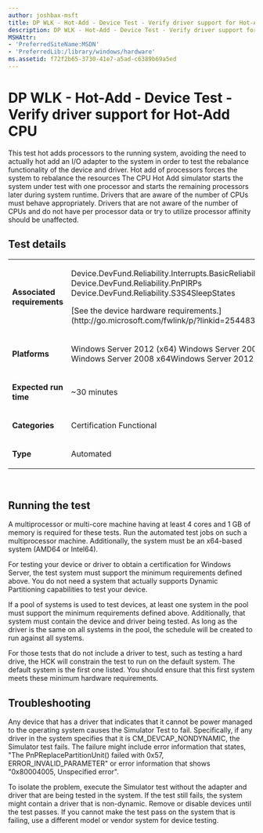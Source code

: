 ```yaml
---
author: joshbax-msft
title: DP WLK - Hot-Add - Device Test - Verify driver support for Hot-Add CPU
description: DP WLK - Hot-Add - Device Test - Verify driver support for Hot-Add CPU
MSHAttr:
- 'PreferredSiteName:MSDN'
- 'PreferredLib:/library/windows/hardware'
ms.assetid: f72f2b65-3730-41e7-a5ad-c6389b69a5ed
---
```


# DP WLK - Hot-Add - Device Test - Verify driver support for Hot-Add CPU


This test hot adds processors to the running system, avoiding the need to actually hot add an I/O adapter to the system in order to test the rebalance functionality of the device and driver. Hot add of processors forces the system to rebalance the resources The CPU Hot Add simulator starts the system under test with one processor and starts the remaining processors later during system runtime. Drivers that are aware of the number of CPUs must behave appropriately. Drivers that are not aware of the number of CPUs and do not have per processor data or try to utilize processor affinity should be unaffected.

## Test details


<table>
<colgroup>
<col width="50%" />
<col width="50%" />
</colgroup>
<tbody>
<tr class="odd">
<td><p><strong>Associated requirements</strong></p></td>
<td><p>Device.DevFund.Reliability.Interrupts.BasicReliabilityAndPerformance Device.DevFund.Reliability.PnPIRPs Device.DevFund.Reliability.S3S4SleepStates</p>
<p>[See the device hardware requirements.](http://go.microsoft.com/fwlink/p/?linkid=254483)</p></td>
</tr>
<tr class="even">
<td><p><strong>Platforms</strong></p></td>
<td><p>Windows Server 2012 (x64) Windows Server 2008 R2 (x64) Windows Server 2008 x64Windows Server 2012 R2</p></td>
</tr>
<tr class="odd">
<td><p><strong>Expected run time</strong></p></td>
<td><p>~30 minutes</p></td>
</tr>
<tr class="even">
<td><p><strong>Categories</strong></p></td>
<td><p>Certification Functional</p></td>
</tr>
<tr class="odd">
<td><p><strong>Type</strong></p></td>
<td><p>Automated</p></td>
</tr>
</tbody>
</table>

 

## Running the test


A multiprocessor or multi-core machine having at least 4 cores and 1 GB of memory is required for these tests. Run the automated test jobs on such a multiprocessor machine. Additionally, the system must be an x64-based system (AMD64 or Intel64).

For testing your device or driver to obtain a certification for Windows Server, the test system must support the minimum requirements defined above. You do not need a system that actually supports Dynamic Partitioning capabilities to test your device.

If a pool of systems is used to test devices, at least one system in the pool must support the minimum requirements defined above. Additionally, that system must contain the device and driver being tested. As long as the driver is the same on all systems in the pool, the schedule will be created to run against all systems.

For those tests that do not include a driver to test, such as testing a hard drive, the HCK will constrain the test to run on the default system. The default system is the first one listed. You should ensure that this first system meets these minimum hardware requirements.

## Troubleshooting


Any device that has a driver that indicates that it cannot be power managed to the operating system causes the Simulator Test to fail. Specifically, if any driver in the system specifies that it is CM\_DEVCAP\_NONDYNAMIC, the Simulator test fails. The failure might include error information that states, "The PnPReplacePartitionUnit() failed with 0x57, ERROR\_INVALID\_PARAMETER" or error information that shows "0x80004005, Unspecified error".

To isolate the problem, execute the Simulator test without the adapter and driver that are being tested in the system. If the test still fails, the system might contain a driver that is non-dynamic. Remove or disable devices until the test passes. If you cannot make the test pass on the system that is failing, use a different model or vendor system for device testing.

 

 






